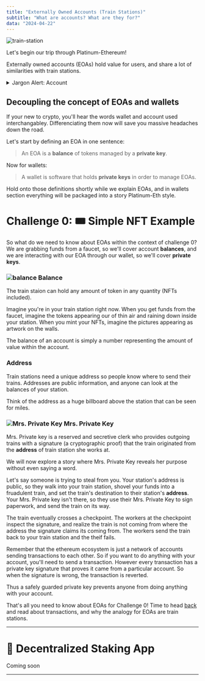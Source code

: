 ```yaml
---
title: "Externally Owned Accounts (Train Stations)"
subtitle: "What are accounts? What are they for?"
data: "2024-04-22"
---
```


![train-station](/images/train-station.svg)

Let's begin our trip through Platinum-Ethereum!

Externally owned accounts (EOAs) hold value for users, and share a lot of similarities
with train stations.

<details>
  <summary>Jargon Alert: Account</summary>

---

> Damn, I gave my private key to my brand new friend and now all my HarryPotterObamaSonic10Inu tokens in my **account** are gone!

**Q:** What **account** is this person referring to?

**A:** They are referring to their externally owned account (EOA).

Technically, there are two kinds of accounts: EOAs and smart contracts. However people use the term
**accounts** to refer to EOAs because its shorter, less technical, and more understood.

---

</details>

## Decoupling the concept of EOAs and wallets

If your new to crypto, you'll hear the words wallet and account used interchangabley. Differenciating
them now will save you massive headaches down the road.

Let's start by defining an EOA in one sentence:

> An EOA is a **balance** of tokens managed by a **private key**.

Now for wallets:

> A wallet is software that holds **private keys** in order to manage EOAs.

Hold onto those definitions shortly while we explain EOAs, and in wallets section everything will
be packaged into a story Platinum-Eth style.

# Challenge 0: 🎟 Simple NFT Example

So what do we need to know about EOAs within the context of challenge 0? We are grabbing funds from
a faucet, so we'll cover account **balances**, and we are interacting with our EOA through our wallet,
so we'll cover **private keys**.

### ![balance](/images/balance.svg) Balance

The train staion can hold any amount of token in any quantity (NFTs included).

Imagine you're in your train station right now. When you get funds from the faucet, imagine the
tokens appearing our of thin air and raining down inside your station. When you mint your NFTs,
imagine the pictures appearing as artwork on the walls.

The balance of an account is simply a number representing the amount of value within the account.

### Address

Train stations need a unique address so people know where to send their trains. Addresses are
public information, and anyone can look at the balances of your station.

Think of the address as a huge billboard above the station that can be seen for miles.

### ![Mrs. Private Key](/images/mrsPrivateKey.svg) Mrs. Private Key

Mrs. Private key is a reserved and secretive clerk who provides outgoing trains with a signature
(a cryptographic proof) that the train originated from the **address** of train station she works at.

We will now explore a story where Mrs. Private Key reveals her purpose without even saying a word.

Let's say someone is trying to steal from you. Your station's address is public, so they walk into your
train station, shovel your funds into a fruadulent train, and set the train's destination to their
station's **address**. Your Mrs. Private key isn't there, so they use their Mrs. Private Key to sign
paperwork, and send the train on its way.

The train eventually crosses a checkpoint. The workers at the checkpoint inspect the signature, and realize the
train is not coming from where the address the signature claims its coming from. The workers send the train back
to your train station and the theif fails.

Remember that the ethereum ecosystem is just a network of accounts sending transactions to each other.
So if you want to do anything with your account, you'll need to send a transaction. However every
transaction has a private key signature that proves it came from a particular account. So when the
signature is wrong, the transaction is reverted.

Thus a safely guarded private key prevents anyone from doing anything with your account.

That's all you need to know about EOAs for Challenge 0! Time to head [back](/posts/2simpleNFT) and read about transactions,
and why the analogy for EOAs are train stations.

<!-- <details>
  <summary>Bonus: Ms. Public Key</summary>

---

### ![Ms. Public Key](/images/msPublicKey.svg) Ms. Public Key

Info about public keys such as how they are made.

---

</details> -->

---

# 🥩 Decentralized Staking App

Coming soon

---
